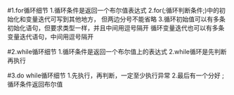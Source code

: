 #1.for循环细节
    1.循环条件是返回一个布尔值表达式
    2.for(;循环判断条件;)中的初始化和变量迭代可写到其他地方，
    但两边分号不能省略
    3.循环初始值可以有多条初始化语句，但要求类型一样，并且中间用逗号隔开
    循环变量迭代也可以有多条变量迭代语句，中间用逗号隔开

#2.while循环细节
    1.循环条件是返回一个布尔值上的表达式
    2.while循环是先判断再执行

#3.do while循环细节
    1.先执行，再判断，一定至少执行异常
    2.最后有一个分好 ; 循环条件返回布尔值
